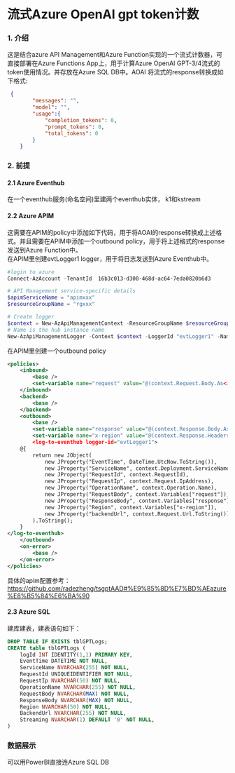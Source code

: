 # 流式Azure OpenAI gpt token计数

### 1. 介绍
这是结合azure API Management和Azure Function实现的一个流式计数器，可直接部署在Azure Functions App上，用于计算Azure OpenAI GPT-3/4流式的token使用情况。并存放在Azure SQL DB中。AOAI 将流式的response转换成如下格式:
```json
 { 
        "messages": "",
        "model": "",
        "usage":{
            "completion_tokens": 0,
            "prompt_tokens": 0,
            "total_tokens": 0
        }
    }
```

### 2. 前提

#### 2.1 Azure Eventhub
在一个eventhub服务(命名空间)里建两个eventhub实体， k1和kstream

#### 2.2 Azure APIM
这需要在APIM的policy中添加如下代码，用于将AOAI的response转换成上述格式。并且需要在APIM中添加一个outbound policy，用于将上述格式的response发送到Azure Function中。 <br/>
在APIM里创建evtLogger1 logger，用于将日志发送到Azure Eventhub中。 <br/>
``` powershell
#login to azure
Connect-AzAccount -TenantId  16b3c013-d300-468d-ac64-7eda0820b6d3

# API Management service-specific details
$apimServiceName = "apimxxx"
$resourceGroupName = "rgxxx"

# Create logger
$context = New-AzApiManagementContext -ResourceGroupName $resourceGroupName -ServiceName $apimServiceName
# Name is the hub instance name
New-AzApiManagementLogger -Context $context -LoggerId "evtLogger1" -Name "k1" -ConnectionString "xxx" -Description "Event hub logger with connection string"


```
在APIM里创建一个outbound policy <br/>
```xml
<policies>
	<inbound>
		<base />
		<set-variable name="request" value="@(context.Request.Body.As<JObject>(preserveContent: true))" />
	</inbound>
	<backend>
		<base />
	</backend>
	<outbound>
		<base />
		<set-variable name="response" value="@(context.Response.Body.As<string>(preserveContent: true))" />
		<set-variable name="x-region" value="@(context.Response.Headers.GetValueOrDefault("x-ms-region", ""))" />
		<log-to-eventhub logger-id="evtLogger1">
    @{
        return new JObject(
            new JProperty("EventTime", DateTime.UtcNow.ToString()),
            new JProperty("ServiceName", context.Deployment.ServiceName),
            new JProperty("RequestId", context.RequestId),
            new JProperty("RequestIp", context.Request.IpAddress),
            new JProperty("OperationName", context.Operation.Name),
            new JProperty("RequestBody", context.Variables["request"]),
            new JProperty("ResponseBody", context.Variables["response"]),
            new JProperty("Region", context.Variables["x-region"]),
            new JProperty("backendUrl", context.Request.Url.ToString())
        ).ToString();
    }
</log-to-eventhub>
	</outbound>
	<on-error>
		<base />
	</on-error>
</policies>

```
具体的apim配置参考： https://github.com/radezheng/tsgptAAD#%E9%85%8D%E7%BD%AEazure%E8%B5%84%E6%BA%90


#### 2.3 Azure SQL
建库建表，建表语句如下：
```sql
DROP TABLE IF EXISTS tblGPTLogs;
CREATE table tblGPTLogs (
    logId INT IDENTITY(1,1) PRIMARY KEY,
    EventTime DATETIME NOT NULL,
    ServiceName NVARCHAR(255) NOT NULL,
    RequestId UNIQUEIDENTIFIER NOT NULL,
    RequestIp NVARCHAR(50) NOT NULL,
    OperationName NVARCHAR(255) NOT NULL,
    RequestBody NVARCHAR(MAX) NOT NULL,
    ResponseBody NVARCHAR(MAX) NOT NULL,
    Region NVARCHAR(50) NOT NULL,
    BackendUrl NVARCHAR(255) NOT NULL,
    Streaming NVARCHAR(1) DEFAULT '0' NOT NULL,
)

```

### 数据展示
可以用PowerBI直接连Azure SQL DB